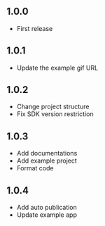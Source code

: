 ## 1.0.0

* First release

## 1.0.1

* Update the example gif URL

## 1.0.2

* Change project structure
* Fix SDK version restriction

## 1.0.3

* Add documentations
* Add example project
* Format code
  
## 1.0.4

* Add auto publication
* Update example app
